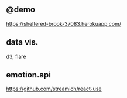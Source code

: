 
## @demo
  https://sheltered-brook-37083.herokuapp.com/
## data vis.
  d3, flare


## emotion.api
  

  https://github.com/streamich/react-use
  